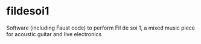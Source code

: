 # fildesoi1
Software (including Faust code) to perform Fil de soi 1, a mixed music piece for acoustic guitar and live electronics
